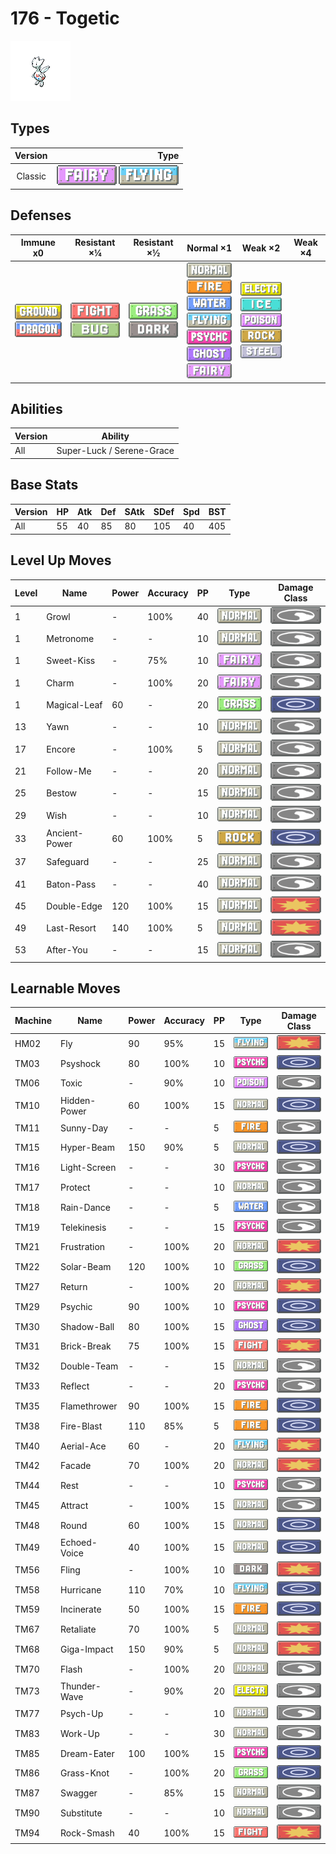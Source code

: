 # 176 - Togetic

![togetic](../img/pokemon/176.png)

## Types

| Version | Type                                                                |
| :-----: | ------------------------------------------------------------------: |
| Classic | ![fairy](../img/types/fairy.png) ![flying](../img/types/flying.png) |

## Defenses

| Immune x0                                                                 | Resistant ×¼                                                            | Resistant ×½                                                        | Normal ×1                                                                                                                                                                                                                                                            | Weak ×2                                                                                                                                                                                | Weak ×4 |
| ------------------------------------------------------------------------- | ----------------------------------------------------------------------- | ------------------------------------------------------------------- | -------------------------------------------------------------------------------------------------------------------------------------------------------------------------------------------------------------------------------------------------------------------- | -------------------------------------------------------------------------------------------------------------------------------------------------------------------------------------- | ------- |
| ![ground](../img/types/ground.png)<br/>![dragon](../img/types/dragon.png) | ![fighting](../img/types/fighting.png)<br/>![bug](../img/types/bug.png) | ![grass](../img/types/grass.png)<br/>![dark](../img/types/dark.png) | ![normal](../img/types/normal.png)<br/>![fire](../img/types/fire.png)<br/>![water](../img/types/water.png)<br/>![flying](../img/types/flying.png)<br/>![psychic](../img/types/psychic.png)<br/>![ghost](../img/types/ghost.png)<br/>![fairy](../img/types/fairy.png) | ![electric](../img/types/electric.png)<br/>![ice](../img/types/ice.png)<br/>![poison](../img/types/poison.png)<br/>![rock](../img/types/rock.png)<br/>![steel](../img/types/steel.png) |         |

## Abilities

| Version | Ability                   |
| ------- | ------------------------- |
| All     | Super-Luck / Serene-Grace |

## Base Stats

| Version | HP | Atk | Def | SAtk | SDef | Spd | BST |
| ------- | -- | --- | --- | ---- | ---- | --- | --- |
| All     | 55 | 40  | 85  | 80   | 105  | 40  | 405 |

## Level Up Moves

| Level | Name          | Power | Accuracy | PP | Type                               | Damage Class                           |
| ----- | ------------- | ----- | -------- | -- | ---------------------------------- | -------------------------------------- |
| 1     | Growl         | -     | 100%     | 40 | ![normal](../img/types/normal.png) | ![status](../img/types/status.png)     |
| 1     | Metronome     | -     | -        | 10 | ![normal](../img/types/normal.png) | ![status](../img/types/status.png)     |
| 1     | Sweet-Kiss    | -     | 75%      | 10 | ![fairy](../img/types/fairy.png)   | ![status](../img/types/status.png)     |
| 1     | Charm         | -     | 100%     | 20 | ![fairy](../img/types/fairy.png)   | ![status](../img/types/status.png)     |
| 1     | Magical-Leaf  | 60    | -        | 20 | ![grass](../img/types/grass.png)   | ![special](../img/types/special.png)   |
| 13    | Yawn          | -     | -        | 10 | ![normal](../img/types/normal.png) | ![status](../img/types/status.png)     |
| 17    | Encore        | -     | 100%     | 5  | ![normal](../img/types/normal.png) | ![status](../img/types/status.png)     |
| 21    | Follow-Me     | -     | -        | 20 | ![normal](../img/types/normal.png) | ![status](../img/types/status.png)     |
| 25    | Bestow        | -     | -        | 15 | ![normal](../img/types/normal.png) | ![status](../img/types/status.png)     |
| 29    | Wish          | -     | -        | 10 | ![normal](../img/types/normal.png) | ![status](../img/types/status.png)     |
| 33    | Ancient-Power | 60    | 100%     | 5  | ![rock](../img/types/rock.png)     | ![special](../img/types/special.png)   |
| 37    | Safeguard     | -     | -        | 25 | ![normal](../img/types/normal.png) | ![status](../img/types/status.png)     |
| 41    | Baton-Pass    | -     | -        | 40 | ![normal](../img/types/normal.png) | ![status](../img/types/status.png)     |
| 45    | Double-Edge   | 120   | 100%     | 15 | ![normal](../img/types/normal.png) | ![physical](../img/types/physical.png) |
| 49    | Last-Resort   | 140   | 100%     | 5  | ![normal](../img/types/normal.png) | ![physical](../img/types/physical.png) |
| 53    | After-You     | -     | -        | 15 | ![normal](../img/types/normal.png) | ![status](../img/types/status.png)     |

## Learnable Moves

| Machine | Name         | Power | Accuracy | PP | Type                                   | Damage Class                           |
| ------- | ------------ | ----- | -------- | -- | -------------------------------------- | -------------------------------------- |
| HM02    | Fly          | 90    | 95%      | 15 | ![flying](../img/types/flying.png)     | ![physical](../img/types/physical.png) |
| TM03    | Psyshock     | 80    | 100%     | 10 | ![psychic](../img/types/psychic.png)   | ![special](../img/types/special.png)   |
| TM06    | Toxic        | -     | 90%      | 10 | ![poison](../img/types/poison.png)     | ![status](../img/types/status.png)     |
| TM10    | Hidden-Power | 60    | 100%     | 15 | ![normal](../img/types/normal.png)     | ![special](../img/types/special.png)   |
| TM11    | Sunny-Day    | -     | -        | 5  | ![fire](../img/types/fire.png)         | ![status](../img/types/status.png)     |
| TM15    | Hyper-Beam   | 150   | 90%      | 5  | ![normal](../img/types/normal.png)     | ![special](../img/types/special.png)   |
| TM16    | Light-Screen | -     | -        | 30 | ![psychic](../img/types/psychic.png)   | ![status](../img/types/status.png)     |
| TM17    | Protect      | -     | -        | 10 | ![normal](../img/types/normal.png)     | ![status](../img/types/status.png)     |
| TM18    | Rain-Dance   | -     | -        | 5  | ![water](../img/types/water.png)       | ![status](../img/types/status.png)     |
| TM19    | Telekinesis  | -     | -        | 15 | ![psychic](../img/types/psychic.png)   | ![status](../img/types/status.png)     |
| TM21    | Frustration  | -     | 100%     | 20 | ![normal](../img/types/normal.png)     | ![physical](../img/types/physical.png) |
| TM22    | Solar-Beam   | 120   | 100%     | 10 | ![grass](../img/types/grass.png)       | ![special](../img/types/special.png)   |
| TM27    | Return       | -     | 100%     | 20 | ![normal](../img/types/normal.png)     | ![physical](../img/types/physical.png) |
| TM29    | Psychic      | 90    | 100%     | 10 | ![psychic](../img/types/psychic.png)   | ![special](../img/types/special.png)   |
| TM30    | Shadow-Ball  | 80    | 100%     | 15 | ![ghost](../img/types/ghost.png)       | ![special](../img/types/special.png)   |
| TM31    | Brick-Break  | 75    | 100%     | 15 | ![fighting](../img/types/fighting.png) | ![physical](../img/types/physical.png) |
| TM32    | Double-Team  | -     | -        | 15 | ![normal](../img/types/normal.png)     | ![status](../img/types/status.png)     |
| TM33    | Reflect      | -     | -        | 20 | ![psychic](../img/types/psychic.png)   | ![status](../img/types/status.png)     |
| TM35    | Flamethrower | 90    | 100%     | 15 | ![fire](../img/types/fire.png)         | ![special](../img/types/special.png)   |
| TM38    | Fire-Blast   | 110   | 85%      | 5  | ![fire](../img/types/fire.png)         | ![special](../img/types/special.png)   |
| TM40    | Aerial-Ace   | 60    | -        | 20 | ![flying](../img/types/flying.png)     | ![physical](../img/types/physical.png) |
| TM42    | Facade       | 70    | 100%     | 20 | ![normal](../img/types/normal.png)     | ![physical](../img/types/physical.png) |
| TM44    | Rest         | -     | -        | 10 | ![psychic](../img/types/psychic.png)   | ![status](../img/types/status.png)     |
| TM45    | Attract      | -     | 100%     | 15 | ![normal](../img/types/normal.png)     | ![status](../img/types/status.png)     |
| TM48    | Round        | 60    | 100%     | 15 | ![normal](../img/types/normal.png)     | ![special](../img/types/special.png)   |
| TM49    | Echoed-Voice | 40    | 100%     | 15 | ![normal](../img/types/normal.png)     | ![special](../img/types/special.png)   |
| TM56    | Fling        | -     | 100%     | 10 | ![dark](../img/types/dark.png)         | ![physical](../img/types/physical.png) |
| TM58    | Hurricane    | 110   | 70%      | 10 | ![flying](../img/types/flying.png)     | ![special](../img/types/special.png)   |
| TM59    | Incinerate   | 50    | 100%     | 15 | ![fire](../img/types/fire.png)         | ![special](../img/types/special.png)   |
| TM67    | Retaliate    | 70    | 100%     | 5  | ![normal](../img/types/normal.png)     | ![physical](../img/types/physical.png) |
| TM68    | Giga-Impact  | 150   | 90%      | 5  | ![normal](../img/types/normal.png)     | ![physical](../img/types/physical.png) |
| TM70    | Flash        | -     | 100%     | 20 | ![normal](../img/types/normal.png)     | ![status](../img/types/status.png)     |
| TM73    | Thunder-Wave | -     | 90%      | 20 | ![electric](../img/types/electric.png) | ![status](../img/types/status.png)     |
| TM77    | Psych-Up     | -     | -        | 10 | ![normal](../img/types/normal.png)     | ![status](../img/types/status.png)     |
| TM83    | Work-Up      | -     | -        | 30 | ![normal](../img/types/normal.png)     | ![status](../img/types/status.png)     |
| TM85    | Dream-Eater  | 100   | 100%     | 15 | ![psychic](../img/types/psychic.png)   | ![special](../img/types/special.png)   |
| TM86    | Grass-Knot   | -     | 100%     | 20 | ![grass](../img/types/grass.png)       | ![special](../img/types/special.png)   |
| TM87    | Swagger      | -     | 85%      | 15 | ![normal](../img/types/normal.png)     | ![status](../img/types/status.png)     |
| TM90    | Substitute   | -     | -        | 10 | ![normal](../img/types/normal.png)     | ![status](../img/types/status.png)     |
| TM94    | Rock-Smash   | 40    | 100%     | 15 | ![fighting](../img/types/fighting.png) | ![physical](../img/types/physical.png) |